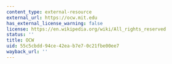 ```yaml
---
content_type: external-resource
external_url: https://ocw.mit.edu
has_external_license_warning: false
license: https://en.wikipedia.org/wiki/All_rights_reserved
status: ''
title: OCW
uid: 55c5cbdd-94ce-42ea-b7e7-0c21fbe00ee7
wayback_url: ''
---
```

